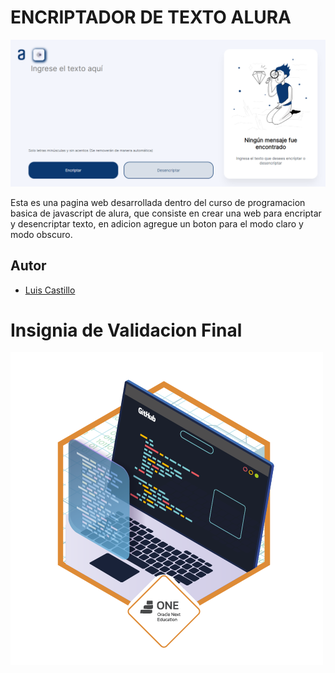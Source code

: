 # ENCRIPTADOR DE TEXTO ALURA

![Captura de pantalla](assets/vistaPrevia.png)

Esta es una pagina web desarrollada dentro del curso de programacion basica de javascript de alura, que consiste en crear una web para encriptar y desencriptar texto, en adicion agregue un boton para el modo claro y modo obscuro.

## Autor
- [Luis Castillo](https://github.com/LuisCastle08)

# Insignia de Validacion Final
![Insignia de final del proyecto](assets/Prancheta3.png)

